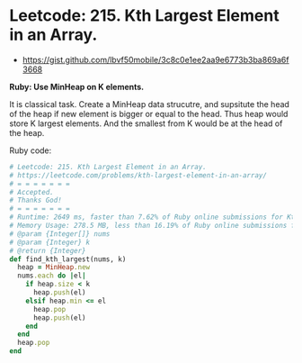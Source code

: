 # Leetcode: 215. Kth Largest Element in an Array.

- https://gist.github.com/lbvf50mobile/3c8c0e1ee2aa9e6773b3ba869a6f3668

**Ruby: Use MinHeap on K elements.**

It is  classical task. Create a MinHeap data strucutre, and supsitute the head of the heap if new element is bigger or equal to the head. Thus heap would store K largest elements. And the smallest from K would be at the head of the heap.

Ruby code:
```Ruby
# Leetcode: 215. Kth Largest Element in an Array.
# https://leetcode.com/problems/kth-largest-element-in-an-array/
# = = = = = = =
# Accepted.
# Thanks God!
# = = = = = = =
# Runtime: 2649 ms, faster than 7.62% of Ruby online submissions for Kth Largest Element in an Array.
# Memory Usage: 278.5 MB, less than 16.19% of Ruby online submissions for Kth Largest Element in an Array.
# @param {Integer[]} nums
# @param {Integer} k
# @return {Integer}
def find_kth_largest(nums, k)
  heap = MinHeap.new
  nums.each do |el|
    if heap.size < k
      heap.push(el)
    elsif heap.min <= el
      heap.pop
      heap.push(el)
    end
  end
  heap.pop
end
```
